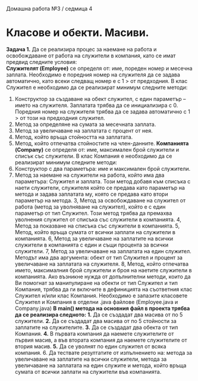 Домашна работа №3 / седмица 4 
# Класове и обекти. Масиви. 

**Задача 1.** Да се реализира процес за наемане на работа и освобождаване от работа на служители в компания, като се имат предвид следните условия:  
**Служителят (Employee)** се определя от: име, пореден номер и месечна заплата. Необходимо е поредния номер на служителя да се задава автоматично, като всеки следващ номер е с 1 > от предходния. 
В клас Служител е необходимо да се реализират минимум следните методи:  
1. Конструктор за създаване на обект служител, с един параметър – името на служителя. Заплатата трябва да се инициализира с 0. Поредния номер на служителя трябва да се задава автоматично с 1 > от този на предходния служител. 
2. Метод за определяне на сумата за месечната заплата. 
3. Метод за увеличаване на заплатата с процент от нея. 
4. Метод, който връща стойността на заплатата. 
5. Метод, който отпечатва стойностите на член-данните. 
**Компанията (Company)** се определя от: име, максимален брой служители и списък със служители. 
В клас Компания е необходимо да се реализират минимум следните методи:  
1. Конструктор с два параметъра: име и максимален брой служители. 
2. Метод за наемане на служители на работа, който има два параметъра: Служител и заплата. Този метод добавя към списъка с наети служители, служителя който се предава като параметър на метода и задава заплатата му, която се предава като втори параметър на метода. 
3, Метод за освобождаване на служител от работа (метод за уволняване на служител), който е с един параметър от тип Служител. Този метод трябва да премахва уволнения служител от списъка със служители в компанията. 
4, Метод за показване на списъка със служители в компанията. 
5, Метод, който връща сумата от всички заплати на служители в компанията. 
6, Метод за увеличаване на заплатите на всички служители в компанията с един и същи процента за всички служители. 
7, Метод за увеличаване на заплатата на един служител. Методът има два аргумента: обект от тип Служител и процент за увеличаване на заплатата на служителя.
8, Метод, който отпечатва името, максималния брой служители и броя на наетите служители в компанията. 
Ако възникне нужда от допълнителни методи, които да Ви помогнат за манипулиране на обекти от тип Служител и тип Компания, трябва да ги включите в дефиницията на съответния клас Служител и/или клас Компания. 
Необходимо е запазите класовете Служител и Компания в отделни .java файлове (Employee.java и Company.java) 
**В main() метода на основния файл в проекта трябва да се реализира следното:** 
**1.** Да се създадат два масива от по 5 служители. 
**2.** Да се създадат два масива от по 5 стойности за заплатите на служителите. 
**3.** Да се създадат два обекта от тип Компания. 
**4.** В първата компания да наемете служителите от първия масив, а във втората компания да наемете служителите от втория масив. 
**5.** Да се уволнят по един служител от всяка компания. 6. Да тествате резултатите от изпълнението на: метода за увеличаване на заплатите на всички служители, метода за увеличаване на заплатата на един служите и метода, който връща сумата от всички заплати на служители във компанията.
